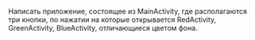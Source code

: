 Написать приложение, состоящее из MainActivity, где располагаются три кнопки, по нажатии на которые открывается RedActivity, GreenActivity, BlueActivity, отличающиеся цветом фона.
